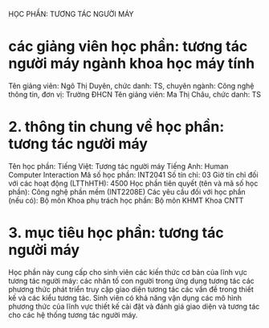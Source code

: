HỌC PHẦN: TƯƠNG TÁC NGƯỜI MÁY
# các giảng viên học phần: tương tác người máy ngành khoa học máy tính
Tên giảng viên: Ngô Thị Duyên, chức danh: TS, chuyên ngành: Công nghệ thông tin, đơn vị: Trường ĐHCN
Tên giảng viên: Ma Thị Châu, chức danh: TS
# 2. thông tin chung về học phần: tương tác người máy
Tên học phần:
Tiếng Việt: Tương tác người máy Tiếng Anh: Human Computer Interaction
Mã số học phần: INT2041 Số tín chỉ: 03 Giờ tín chỉ đối với các hoạt động (LTThHTH): 4500 Học phần tiên quyết (tên và mã số học phần): Công nghệ phần mềm
(INT2208E) Các yêu cầu đối với học phần (nếu có): Bộ môn Khoa phụ trách học phần: Bộ môn KHMT Khoa CNTT
# 3. mục tiêu học phần: tương tác người máy
Học phần này cung cấp cho sinh viên các kiến thức cơ bản của lĩnh vực tương tác người máy: các nhân tố con người trong ứng dụng tương tác các phương thức phát triển truy cập giao diện tương tác các vấn đề trong thiết kế và các kiểu tương tác. Sinh viên có khả năng vận dụng các mô hình phương thức của lĩnh vực thiết kế cài đặt và đánh giá giao diện và tương tác cho các hệ thống tương tác người máy.
